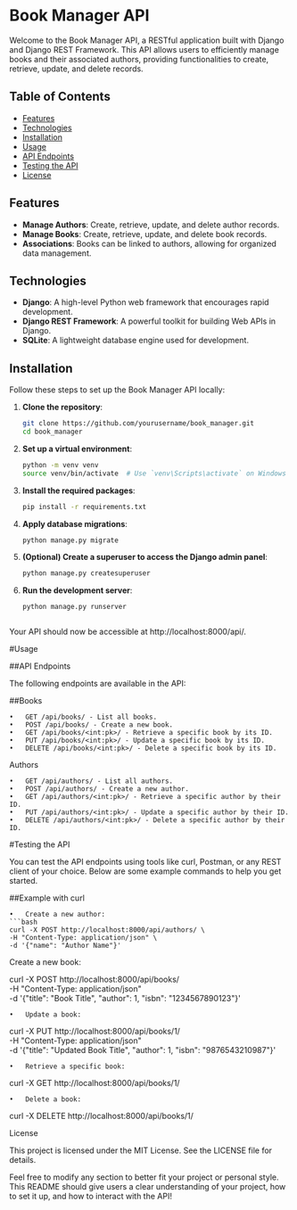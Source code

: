 # Book Manager API

Welcome to the Book Manager API, a RESTful application built with Django and Django REST Framework. This API allows users to efficiently manage books and their associated authors, providing functionalities to create, retrieve, update, and delete records.

## Table of Contents

- [Features](#features)
- [Technologies](#technologies)
- [Installation](#installation)
- [Usage](#usage)
- [API Endpoints](#api-endpoints)
- [Testing the API](#testing-the-api)
- [License](#license)

## Features

- **Manage Authors**: Create, retrieve, update, and delete author records.
- **Manage Books**: Create, retrieve, update, and delete book records.
- **Associations**: Books can be linked to authors, allowing for organized data management.

## Technologies

- **Django**: A high-level Python web framework that encourages rapid development.
- **Django REST Framework**: A powerful toolkit for building Web APIs in Django.
- **SQLite**: A lightweight database engine used for development.

## Installation

Follow these steps to set up the Book Manager API locally:

1. **Clone the repository**:
   ```bash
   git clone https://github.com/yourusername/book_manager.git
   cd book_manager

2. **Set up a virtual environment**:
	```bash
	python -m venv venv
	source venv/bin/activate  # Use `venv\Scripts\activate` on Windows


3.	**Install the required packages**:
	```bash
	pip install -r requirements.txt


4.	**Apply database migrations**:
	```bash
	python manage.py migrate


5.	**(Optional) Create a superuser to access the Django admin panel**:
	```bash
	python manage.py createsuperuser


6.	**Run the development server**:
	```bash
	python manage.py runserver



Your API should now be accessible at http://localhost:8000/api/.

#Usage

##API Endpoints

The following endpoints are available in the API:

##Books

	•	GET /api/books/ - List all books.
	•	POST /api/books/ - Create a new book.
	•	GET /api/books/<int:pk>/ - Retrieve a specific book by its ID.
	•	PUT /api/books/<int:pk>/ - Update a specific book by its ID.
	•	DELETE /api/books/<int:pk>/ - Delete a specific book by its ID.

Authors

	•	GET /api/authors/ - List all authors.
	•	POST /api/authors/ - Create a new author.
	•	GET /api/authors/<int:pk>/ - Retrieve a specific author by their ID.
	•	PUT /api/authors/<int:pk>/ - Update a specific author by their ID.
	•	DELETE /api/authors/<int:pk>/ - Delete a specific author by their ID.

#Testing the API

You can test the API endpoints using tools like curl, Postman, or any REST client of your choice. Below are some example commands to help you get started.

##Example with curl

	•	Create a new author:
 	```bash
	curl -X POST http://localhost:8000/api/authors/ \
	-H "Content-Type: application/json" \
	-d '{"name": "Author Name"}'


Create a new book:

curl -X POST http://localhost:8000/api/books/ \
-H "Content-Type: application/json" \
-d '{"title": "Book Title", "author": 1, "isbn": "1234567890123"}'


	•	Update a book:

curl -X PUT http://localhost:8000/api/books/1/ \
-H "Content-Type: application/json" \
-d '{"title": "Updated Book Title", "author": 1, "isbn": "9876543210987"}'


	•	Retrieve a specific book:

curl -X GET http://localhost:8000/api/books/1/


	•	Delete a book:

curl -X DELETE http://localhost:8000/api/books/1/



License

This project is licensed under the MIT License. See the LICENSE file for details.

Feel free to modify any section to better fit your project or personal style. This README should give users a clear understanding of your project, how to set it up, and how to interact with the API!

